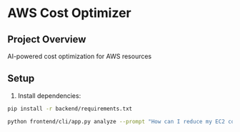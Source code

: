 # AWS Cost Optimizer

## Project Overview
AI-powered cost optimization for AWS resources

## Setup
1. Install dependencies:
```bash
pip install -r backend/requirements.txt

python frontend/cli/app.py analyze --prompt "How can I reduce my EC2 costs?"
```
